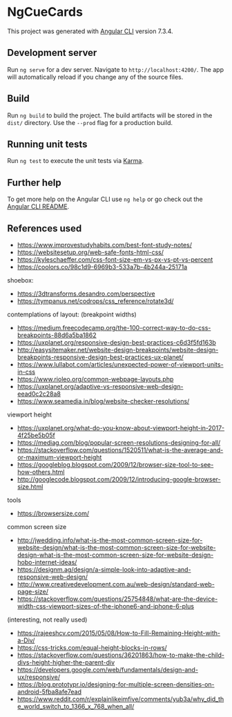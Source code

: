 # NgCueCards

This project was generated with [Angular CLI](https://github.com/angular/angular-cli) version 7.3.4.

## Development server

Run `ng serve` for a dev server. Navigate to `http://localhost:4200/`. The app will automatically reload if you change any of the source files.

## Build

Run `ng build` to build the project. The build artifacts will be stored in the `dist/` directory. Use the `--prod` flag for a production build.

## Running unit tests

Run `ng test` to execute the unit tests via [Karma](https://karma-runner.github.io).

## Further help

To get more help on the Angular CLI use `ng help` or go check out the [Angular CLI README](https://github.com/angular/angular-cli/blob/master/README.md).



## References used

- https://www.improvestudyhabits.com/best-font-study-notes/
- https://websitesetup.org/web-safe-fonts-html-css/
- https://kyleschaeffer.com/css-font-size-em-vs-px-vs-pt-vs-percent
- https://coolors.co/98c1d9-6969b3-533a7b-4b244a-25171a

shoebox:
- https://3dtransforms.desandro.com/perspective
- https://tympanus.net/codrops/css_reference/rotate3d/

contemplations of layout:
(breakpoint widths)
- https://medium.freecodecamp.org/the-100-correct-way-to-do-css-breakpoints-88d6a5ba1862
- https://uxplanet.org/responsive-design-best-practices-c6d3f5fd163b
- http://easysitemaker.net/website-design-breakpoints/website-design-breakpoints-responsive-design-best-practices-ux-planet/
- https://www.lullabot.com/articles/unexpected-power-of-viewport-units-in-css
- https://www.rioleo.org/common-webpage-layouts.php
- https://uxplanet.org/adaptive-vs-responsive-web-design-eead0c2c28a8
- https://www.seamedia.in/blog/website-checker-resolutions/


viewport height
- https://uxplanet.org/what-do-you-know-about-viewport-height-in-2017-4f25be5b05f
- https://mediag.com/blog/popular-screen-resolutions-designing-for-all/
- https://stackoverflow.com/questions/1520511/what-is-the-average-and-or-maximum-viewport-height
- https://googleblog.blogspot.com/2009/12/browser-size-tool-to-see-how-others.html
- http://googlecode.blogspot.com/2009/12/introducing-google-browser-size.html

tools
- https://browsersize.com/

common screen size
- http://jwedding.info/what-is-the-most-common-screen-size-for-website-design/what-is-the-most-common-screen-size-for-website-design-what-is-the-most-common-screen-size-for-website-design-hobo-internet-ideas/
- https://designm.ag/design/a-simple-look-into-adaptive-and-responsive-web-design/
- http://www.creativedevelopment.com.au/web-design/standard-web-page-size/
- https://stackoverflow.com/questions/25754848/what-are-the-device-width-css-viewport-sizes-of-the-iphone6-and-iphone-6-plus



(interesting, not really used)
- https://rajeeshcv.com/2015/05/08/How-to-Fill-Remaining-Height-with-a-Div/
- https://css-tricks.com/equal-height-blocks-in-rows/
- https://stackoverflow.com/questions/36201863/how-to-make-the-child-divs-height-higher-the-parent-div
- https://developers.google.com/web/fundamentals/design-and-ux/responsive/
- https://blog.prototypr.io/designing-for-multiple-screen-densities-on-android-5fba8afe7ead
- https://www.reddit.com/r/explainlikeimfive/comments/yub3a/why_did_the_world_switch_to_1366_x_768_when_all/